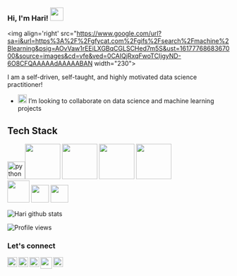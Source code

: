 ### Hi, I'm Hari! <img src="https://raw.githubusercontent.com/MartinHeinz/MartinHeinz/master/wave.gif" width="30px">
  
<img align='right' src="https://www.google.com/url?sa=i&url=https%3A%2F%2Fgfycat.com%2Fgifs%2Fsearch%2Fmachine%2Blearning&psig=AOvVaw1rEEiLXGBqCGLSCHed7m5S&ust=1617776868367000&source=images&cd=vfe&ved=0CAIQjRxqFwoTCIjgyND-6O8CFQAAAAAdAAAAABAN width="230">


I am a self-driven, self-taught, and highly motivated data science practitioner!

- <img alt="GIF" src="https://github.com/TheDudeThatCode/TheDudeThatCode/blob/master/Assets/headbang.gif" width="20vw" /> I’m looking to collaborate on data science and machine learning projects


<h2 align="left">Tech Stack</h2>

<img src="https://raw.githubusercontent.com/gilbarbara/logos/c122ccfcfdb15d9958a85696ff2460ac3b01f8ca/logos/python.svg" alt="python" width="40" height="40"/><img src = https://matplotlib.org/3.2.1/_images/sphx_glr_logos2_003.png width='80'>  <img src = https://miro.medium.com/max/765/1*cyXCE-JcBelTyrK-58w6_Q.png width = '80'>     <img src = https://www.freecodecamp.org/news/content/images/2020/07/pandas-logo.png width='80'> <img src=http://amueller.github.io/img/scikit-learn-logo.png width = '80'>  <code>   <img height="50" src="https://camo.githubusercontent.com/c04e16c05de80dadbdc990884672fc941fdcbbfbb02b31dd48c248d010861426/68747470733a2f2f7777772e74656e736f72666c6f772e6f72672f696d616765732f74665f6c6f676f5f736f6369616c2e706e67"></code> <img src="https://ih1.redbubble.net/image.522683973.1990/st,small,507x507-pad,600x600,f8f8f8.u1.jpg" width="40" height="40"/> 
<img src="https://i1.wp.com/www.bconcepts.pt/wp-content/uploads/2019/04/PowerBI-Logo.png?fit=350%2C350&ssl=1" width="40" height="40"/> 


![Hari github stats](https://github-readme-stats.vercel.app/api?username=harikrishna9&show_icons=true&theme=gruvbox)

![Profile views](https://gpvc.arturio.dev/harikrishna9)

### Let's connect
<a href="https://twitter.com/im_haric">
  <img align="left" alt="twitter" | Twitter" width="22px" src="https://cdn.jsdelivr.net/npm/simple-icons@v3/icons/twitter.svg" />
</a>
<a href="https://www.linkedin.com/in/harikrishna-c-a1a8571a0/">
  <img align="left" alt="linkedin" width="22px" src="https://cdn.jsdelivr.net/npm/simple-icons@v3/icons/linkedin.svg" />
</a>
<a href="https://www.instagram.com/im_hari.c/">
  <img align="left" alt="instagram" width="22px" src="https://cdn.jsdelivr.net/npm/simple-icons@v3/icons/instagram.svg" />
</a>
<a href="https://www.kaggle.com/harikrishna9">
  <img alt="Kaggle" width="22px" src="https://cdn.jsdelivr.net/npm/simple-icons@v3/icons/kaggle.svg" />
</a>
<a href="mailto:mrharic9@gmail.com">
  <img align="left" width="26px" src="https://cdn.jsdelivr.net/npm/simple-icons@v3/icons/gmail.svg" />
</a>

<br />
<br />

